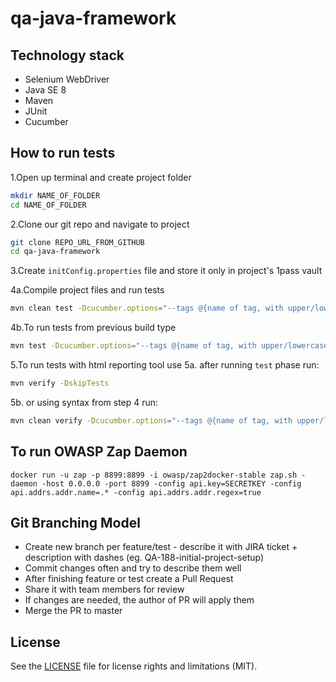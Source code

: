 # qa-java-framework

## Technology stack
* Selenium WebDriver
* Java SE 8
* Maven
* JUnit
* Cucumber

## How to run tests
1.Open up terminal and create project folder
```bash
mkdir NAME_OF_FOLDER
cd NAME_OF_FOLDER
```
2.Clone our git repo and navigate to project
```bash
git clone REPO_URL_FROM_GITHUB
cd qa-java-framework
```
3.Create `initConfig.properties` file and store it only in project's 1pass vault

4a.Compile project files and run tests
```bash
mvn clean test -Dcucumber.options="--tags @{name of tag, with upper/lowercase letters}"
```
4b.To run tests from previous build type
```bash
mvn test -Dcucumber.options="--tags @{name of tag, with upper/lowercase letters}"
```

5.To run tests with html reporting tool use 
 5a. after running `test` phase run: 
```bash
mvn verify -DskipTests
```
5b. or using syntax from step 4 run:
```bash
mvn clean verify -Dcucumber.options="--tags @{name of tag, with upper/lowercase letters}"
```

## To run OWASP Zap Daemon
```docker run -u zap -p 8899:8899 -i owasp/zap2docker-stable zap.sh -daemon -host 0.0.0.0 -port 8899 -config api.key=SECRETKEY -config api.addrs.addr.name=.* -config api.addrs.addr.regex=true```

## Git Branching Model
* Create new branch per feature/test - describe it with JIRA ticket + description with dashes (eg. QA-188-initial-project-setup)
* Commit changes often and try to describe them well
* After finishing feature or test create a Pull Request
* Share it with team members for review
* If changes are needed, the author of PR will apply them
* Merge the PR to master

## License

See the [LICENSE](LICENSE) file for license rights and limitations (MIT).
